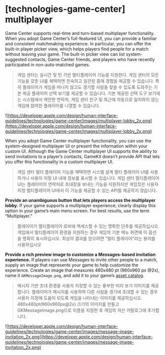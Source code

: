 # **[technologies-game-center] multiplayer**

Game Center supports real-time and turn-based multiplayer functionality. When you adopt Game Center’s full-featured UI, you can provide a familiar and consistent matchmaking experience. In particular, you can offer the built-in player picker view, which helps players find people for a match without leaving your game. The built-in picker view can list system-suggested contacts, Game Center friends, and players who have recently participated in non-auto-matched games.
> 게임 센터는 실시간 및 턴 기반 멀티플레이어 기능을 지원한다. 게임 센터의 모든 기능을 갖춘 UI를 채택하면 친숙하고 일관된 중매 경험을 제공할 수 있습니다. 특히 플레이어가 게임을 떠나지 않고도 경기할 사람을 찾을 수 있도록 도와주는 기본 제공 플레이어 선택 보기를 제공할 수 있습니다. 기본 제공된 선택 도구 보기에는 시스템에서 제안한 연락처, 게임 센터 친구 및 최근에 자동으로 일치하지 않는 게임에 참여한 플레이어를 나열할 수 있습니다.
>




![https://developer.apple.com/design/human-interface-guidelines/technologies/game-center/images/multiplayer-lobby_2x.png](https://developer.apple.com/design/human-interface-guidelines/technologies/game-center/images/multiplayer-lobby_2x.png)

When you adopt Game Center multiplayer functionality, you can use the system-designed multiplayer UI or present the information within your custom UI. Although the Game Center multiplayer UI supports the ability to send invitations to a player’s contacts, GameKit doesn’t provide API that lets you offer this functionality in a custom multiplayer UI.
> 게임 센터 멀티 플레이어 기능을 채택하면 시스템 설계 멀티 플레이어 UI를 사용하거나 사용자 지정 UI 내에 정보를 표시할 수 있습니다. 게임 센터 멀티플레이어 UI는 플레이어의 연락처로 초대장을 보내는 기능을 지원하지만 게임킷은 사용자 지정 멀티플레이어 UI에서 이 기능을 제공할 수 있는 API를 제공하지 않습니다.
>




**Provide an unambiguous button that lets players access the multiplayer lobby.** If your game supports a multiplayer experience, clearly display this option in your game’s main menu screen. For best results, use the term “Multiplayer.”
> 플레이어가 멀티플레이어 로비에 액세스할 수 있는 명확한 단추를 제공하십시오. 게임에서 멀티플레이어 환경을 지원하는 경우 게임의 기본 메뉴 화면에 이 옵션을 명확히 표시하십시오. 최상의 결과를 얻으려면 "멀티 플레이어"라는 용어를 사용하십시오
>




**Provide a rich preview image to customize a Messages-based invitation experience.** If players can use Messages to invite other people to a match, supply an image that represents your game to help customize the experience. Create an image that measures 480x480 pt (960x960 px @2x), name it `GKMessageImage.png`, and add it to your game’s [asset catalog](https://help.apple.com/xcode/mac/current/#/dev10510b1f7).
> 메시지 기반 초대 환경을 사용자 지정할 수 있는 풍부한 미리 보기 이미지를 제공합니다. 플레이어가 메시지를 사용하여 다른 사람을 경기에 초대할 수 있는 경우 사용자 지정에 도움이 되도록 게임을 나타내는 이미지를 제공하십시오. 480x480pt(960x960px@2x) 크기의 이미지를 만들고 GKMessageImage.png으로 이름을 지정한 후 게임의 자산 카탈로그에 추가합니다.
>




![https://developer.apple.com/design/human-interface-guidelines/technologies/game-center/images/message-image-invitation_2x.png](https://developer.apple.com/design/human-interface-guidelines/technologies/game-center/images/message-image-invitation_2x.png)
